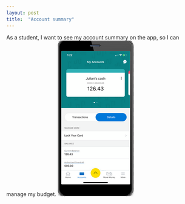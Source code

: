```yaml
---
layout: post
title:  "Account summary"
---
```


As a student, I want to see my account summary on the app, so I can manage my budget.
![Demo](/assets/img/a1.PNG)
